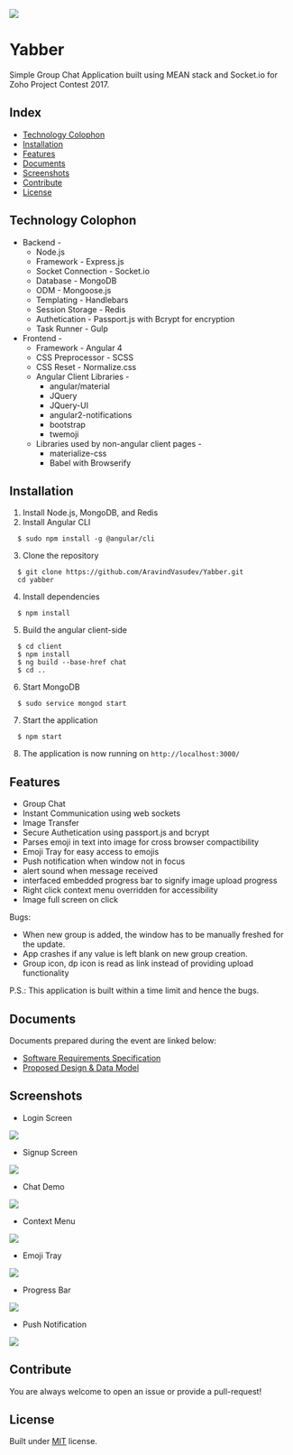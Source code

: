 ![](./screenshots/chat_demo.png)

# Yabber
Simple Group Chat Application built using MEAN stack and Socket.io for Zoho
Project Contest 2017.

## Index
  * [Technology Colophon](#colophon)
  * [Installation](#installation)
  * [Features](#features)
  * [Documents](#documents)
  * [Screenshots](#screenshots)
  * [Contribute](#contribute)
  * [License](#license)

## Technology Colophon <a name="colophon"></a>
  * Backend -
    * Node.js
    * Framework - Express.js
    * Socket Connection - Socket.io
    * Database - MongoDB
    * ODM - Mongoose.js
    * Templating - Handlebars
    * Session Storage - Redis
    * Authetication - Passport.js with Bcrypt for encryption
    * Task Runner - Gulp
  * Frontend -
    * Framework - Angular 4
    * CSS Preprocessor - SCSS
    * CSS Reset - Normalize.css
    * Angular Client Libraries -
      * angular/material
      * JQuery
      * JQuery-UI
      * angular2-notifications
      * bootstrap
      * twemoji
    * Libraries used by non-angular client pages -
      * materialize-css
      * Babel with Browserify

## Installation <a name="installation"></a>
  1. Install Node.js, MongoDB, and Redis
  2. Install Angular CLI

  ```
    $ sudo npm install -g @angular/cli
  ```
  3. Clone the repository
  ```
    $ git clone https://github.com/AravindVasudev/Yabber.git
    cd yabber
  ```
  4. Install dependencies
  ```
    $ npm install
  ```
  5. Build the angular client-side
  ```
    $ cd client
    $ npm install
    $ ng build --base-href chat
    $ cd ..
  ```
  6. Start MongoDB
  ```
    $ sudo service mongod start
  ```
  7. Start the application
  ```
    $ npm start
  ```
  8. The application is now running on `http://localhost:3000/`

## Features <a name="features"></a>
  * Group Chat
  * Instant Communication using web sockets
  * Image Transfer
  * Secure Authetication using passport.js and bcrypt
  * Parses emoji in text into image for cross browser compactibility
  * Emoji Tray for easy access to emojis
  * Push notification when window not in focus
  * alert sound when message received
  * interfaced embedded progress bar to signify image upload progress
  * Right click context menu overridden for accessibility
  * Image full screen on click

Bugs:
  * When new group is added, the window has to be manually freshed for the update.
  * App crashes if any value is left blank on new group creation.
  * Group icon, dp icon is read as link instead of providing upload functionality

P.S.: This application is built within a time limit and hence the bugs.

## Documents <a name="documents"></a>
Documents prepared during the event are linked below:
  * [Software Requirements Specification](./documents/srs.pdf)
  * [Proposed Design & Data Model](./documents/Proposed%20Design%20%26%20Data%20Model.pdf)

## Screenshots <a name="screenshots"></a>
* Login Screen

 ![](./screenshots/login.png)

* Signup Screen

 ![](./screenshots/signup.png)

 * Chat Demo

  ![](./screenshots/chat_demo.png)

 * Context Menu

  ![](./screenshots/context_menu.png)

 * Emoji Tray

  ![](./screenshots/emoji_tray.png)

 * Progress Bar

  ![](./screenshots/progress_bar.png)

 * Push Notification

  ![](./screenshots/push_notification_when_window_not_focused.png)


## Contribute <a name="contribute"></a>
  You are always welcome to open an issue or provide a pull-request!

## License <a name="license"></a>
  Built under [MIT](http://www.opensource.org/licenses/mit-license.php) license.

